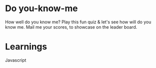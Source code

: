 # Do you-know-me

How well do you know me?
Play this fun quiz & let's see how will do you know me.
Mail me your scores, to showcase on the leader board.

# Learnings
Javascript
